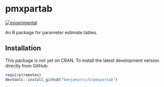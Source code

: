 # pmxpartab

[![experimental](http://badges.github.io/stability-badges/dist/experimental.svg)](http://github.com/badges/stability-badges)


An R package for parameter estimate tables.

## Installation

This package is not yet on CRAN. To install the latest development version directly from GitHub:

``` r
require(remotes)
devtools::install_github("benjaminrich/pmxpartab")
```

